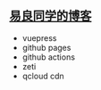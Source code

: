 ## [易良同学的博客](https://yiliang.site/)

- vuepress
- github pages
- github actions
- zeti
- qcloud cdn
